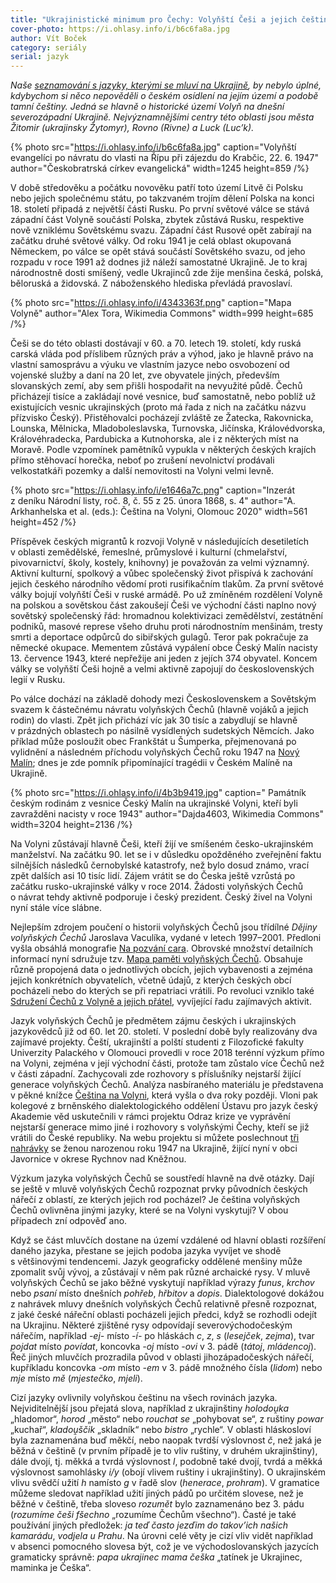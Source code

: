 ```yaml
---
title: "Ukrajinistické minimum pro Čechy: Volyňští Češi a jejich čeština"
cover-photo: https://i.ohlasy.info/i/b6c6fa8a.jpg
author: Vít Boček
category: seriály
serial: jazyk
---
```


*Naše [seznamování s jazyky, kterými se mluví na Ukrajině](https://archiv.ohlasy.info/?serial=jazyk), by nebylo úplné, kdybychom si něco nepověděli o českém osídlení na jejím území a podobě tamní češtiny. Jedná se hlavně o historické území Volyň na dnešní severozápadní Ukrajině. Nejvýznamnějšími centry této oblasti jsou města Žitomir (ukrajinsky Žytomyr), Rovno (Rivne) a Luck (Luc’k).*

{% photo src="https://i.ohlasy.info/i/b6c6fa8a.jpg" caption="Volyňští evangelíci po návratu do vlasti na Řípu při zájezdu do Krabčic, 22. 6. 1947" author="Českobratrská církev evangelická" width=1245 height=859 /%}

V době středověku a počátku novověku patří toto území Litvě či Polsku nebo jejich společnému státu, po takzvaném trojím dělení Polska na konci 18. století připadá z největší části Rusku. Po první světové válce se stává západní část Volyně součástí Polska, zbytek zůstává Rusku, respektive nově vzniklému Sovětskému svazu. Západní část Rusové opět zabírají na začátku druhé světové války. Od roku 1941 je celá oblast okupovaná Německem, po válce se opět stává součástí Sovětského svazu, od jeho rozpadu v roce 1991 až dodnes již náleží samostatné Ukrajině. Je to kraj národnostně dosti smíšený, vedle Ukrajinců zde žije menšina česká, polská, běloruská a židovská. Z náboženského hlediska převládá pravoslaví.

{% photo src="https://i.ohlasy.info/i/4343363f.png" caption="Mapa Volyně" author="Alex Tora, Wikimedia Commons" width=999 height=685 /%}

Češi se do této oblasti dostávají v 60. a 70. letech 19. století, kdy ruská carská vláda pod příslibem různých práv a výhod, jako je hlavně právo na vlastní samosprávu a výuku ve vlastním jazyce nebo osvobození od vojenské služby a daní na 20 let, zve obyvatele jiných, především slovanských zemí, aby sem přišli hospodařit na nevyužité půdě. Čechů přicházejí tisíce a zakládají nové vesnice, buď samostatně, nebo poblíž už existujících vesnic ukrajinských (proto má řada z nich na začátku názvu přízvisko Český). Přistěhovalci pocházejí zvláště ze Žatecka, Rakovnicka, Lounska, Mělnicka, Mladoboleslavska, Turnovska, Jičínska, Královédvorska, Královéhradecka, Pardubicka a Kutnohorska, ale i z některých míst na Moravě. Podle vzpomínek pamětníků vypukla v některých českých krajích přímo stěhovací horečka, neboť po zrušení nevolnictví prodávali velkostatkáři pozemky a další nemovitosti na Volyni velmi levně.

{% photo src="https://i.ohlasy.info/i/e1646a7c.png" caption="Inzerát z deníku Národní listy, roč. 8, č. 55 z 25. února 1868, s. 4" author="A. Arkhanhelska et al. (eds.): Čeština na Volyni, Olomouc 2020" width=561 height=452 /%}

Příspěvek českých migrantů k rozvoji Volyně v následujících desetiletích v oblasti zemědělské, řemeslné, průmyslové i kulturní (chmelařství, pivovarnictví, školy, kostely, knihovny) je považován za velmi významný. Aktivní kulturní, spolkový a vůbec společenský život přispívá k zachování jejich českého národního vědomí proti rusifikačním tlakům. Za první světové války bojují volyňští Češi v ruské armádě. Po už zmíněném rozdělení Volyně na polskou a sovětskou část zakoušejí Češi ve východní části naplno nový sovětský společenský řád: hromadnou kolektivizaci zemědělství, zestátnění podniků, masové represe všeho druhu proti národnostním menšinám, tresty smrti a deportace odpůrců do sibiřských gulagů. Teror pak pokračuje za německé okupace. Mementem zůstává vypálení obce Český Malín nacisty 13. července 1943, které nepřežije ani jeden z jejích 374 obyvatel. Koncem války se volyňští Češi hojně a velmi aktivně zapojují do československých legií v Rusku.

Po válce dochází na základě dohody mezi Československem a Sovětským svazem k částečnému návratu volyňských Čechů (hlavně vojáků a jejich rodin) do vlasti. Zpět jich přichází víc jak 30 tisíc a zabydlují se hlavně v prázdných oblastech po násilně vysídlených sudetských Němcích. Jako příklad může posloužit obec Frankštát u Šumperka, přejmenovaná po vylidnění a následném příchodu volyňských Čechů roku 1947 na [Nový Malín](https://en.mapy.cz/s/fekokolubo); dnes je zde pomník připomínající tragédii v Českém Malíně na Ukrajině.

{% photo src="https://i.ohlasy.info/i/4b3b9419.jpg" caption=" Památník českým rodinám z vesnice Český Malín na ukrajinské Volyni, kteří byli zavražděni nacisty v roce 1943" author="Dajda4603, Wikimedia Commons" width=3204 height=2136 /%}

Na Volyni zůstávají hlavně Češi, kteří žijí ve smíšeném česko-ukrajinském manželství. Na začátku 90. let se i v důsledku opožděného zveřejnění faktu silnějších následků černobylské katastrofy, než bylo dosud známo, vrací zpět dalších asi 10 tisíc lidí. Zájem vrátit se do Česka ještě vzrůstá po začátku rusko-ukrajinské války v roce 2014. Žádosti volyňských Čechů o návrat tehdy aktivně podporuje i český prezident. Český živel na Volyni nyní stále více slábne.

Nejlepším zdrojem poučení o historii volyňských Čechů jsou třídílné *Dějiny volyňských Čechů* Jaroslava Vaculíka, vydané v letech 1997–2001. Předloni vyšla obsáhlá monografie [Na pozvání cara](https://www.databazeknih.cz/knihy/na-pozvani-cara-476481). Obrovské množství detailních informací nyní sdružuje tzv. [Mapa paměti volyňských Čechů](https://www.volynaci.cz/). Obsahuje různě propojená data o jednotlivých obcích, jejich vybavenosti a zejména jejich konkrétních obyvatelích, včetně údajů, z kterých českých obcí pocházeli nebo do kterých se při repatriaci vrátili. Po revoluci vzniklo také [Sdružení Čechů z Volyně a jejich přátel](https://www.scvp.eu/), vyvíjející řadu zajímavých aktivit.

Jazyk volyňských Čechů je předmětem zájmu českých i ukrajinských jazykovědců již od 60. let 20. století. V poslední době byly realizovány dva zajímavé projekty. Čeští, ukrajinští a polští studenti z Filozofické fakulty Univerzity Palackého v Olomouci provedli v roce 2018 terénní výzkum přímo na Volyni, zejména v její východní části, protože tam zůstalo více Čechů než v části západní. Zachycovali zde rozhovory s příslušníky nejstarší žijící generace volyňských Čechů. Analýza nasbíraného materiálu je představena v pěkné knížce [Čeština na Volyni](https://www.megaknihy.cz/romany-povidky-novely/2843078-cestina-na-volyni.html), která vyšla o dva roky později. Vloni pak kolegové z brněnského dialektologického oddělení Ústavu pro jazyk český Akademie věd uskutečnili v rámci projektu Odraz krize ve vyprávění nejstarší generace mimo jiné i rozhovory s volyňskými Čechy, kteří se již vrátili do České republiky. Na webu projektu si můžete poslechnout [tři nahrávky](https://veslovech.cz/zvukovy-archiv/) se ženou narozenou roku 1947 na Ukrajině, žijící nyní v obci Javornice v okrese Rychnov nad Kněžnou.

Výzkum jazyka volyňských Čechů se soustředí hlavně na dvě otázky. Dají se ještě v mluvě volyňských Čechů rozpoznat prvky původních českých nářečí z oblastí, ze kterých jejich rod pocházel? Je čeština volyňských Čechů ovlivněna jinými jazyky, které se na Volyni vyskytují? V obou případech zní odpověď ano.

Když se část mluvčích dostane na území vzdálené od hlavní oblasti rozšíření daného jazyka, přestane se jejich podoba jazyka vyvíjet ve shodě s většinovými tendencemi. Jazyk geograficky oddělené menšiny může zpomalit svůj vývoj, a zůstávají v něm pak různé archaické rysy. V mluvě volyňských Čechů se jako běžné vyskytují například výrazy *funus*, *krchov* nebo *psaní* místo dnešních *pohřeb*, *hřbitov* a *dopis*. Dialektologové dokážou z nahrávek mluvy dnešních volyňských Čechů relativně přesně rozpoznat, z jaké české nářeční oblasti pocházeli jejich předci, když se rozhodli odejít na Ukrajinu. Některé zjištěné rysy odpovídají severovýchodočeským nářečím, například *-ej-* místo *-í-* po hláskách *c*, *z*, *s* (*lesejček*, *zejma*), tvar *pojdat* místo *povídat*, koncovka *-oj* místo *-ovi* v 3. pádě (*tátoj*, *mládencoj*). Řeč jiných mluvčích prozradila původ v oblasti jihozápadočeských nářečí, kupříkladu koncovka *-om* místo *-em* v 3. pádě množného čísla (*lidom*) nebo *mje* místo *mě* (*mjestečko*, *mjeli*).

Cizí jazyky ovlivnily volyňskou češtinu na všech rovinách jazyka. Nejviditelnější jsou přejatá slova, například z ukrajinštiny *holodoṷka* „hladomor“, *horod* „město“ nebo *rouchat se* „pohybovat se“, z ruštiny *powar* „kuchař“, *kladoṷščik* „skladník“ nebo *bistro* „rychle“. V oblasti hláskosloví byla zaznamenána buď měkčí, nebo naopak tvrdší výslovnost *č*, než jaká je běžná v češtině (v prvním případě je to vliv ruštiny, v druhém ukrajinštiny), dále dvojí, tj. měkká a tvrdá výslovnost *l*, podobně také dvojí, tvrdá a měkká výslovnost samohlásky *i/y* (obojí vlivem ruštiny i ukrajinštiny). O ukrajinském vlivu svědčí užití *h* namísto *g* v řadě slov (*henerace*, *prohram*). V gramatice můžeme sledovat například užití jiných pádů po určitém slovese, než je běžné v češtině, třeba sloveso *rozumět* bylo zaznamenáno bez 3. pádu (*rozumíme češi fšechno* „rozumíme Čechům všechno“). Časté je také používání jiných předložek: *ja teď často jezďim do takov’ich našich kamarádu*, *vodjela u Prahu*. Na úrovni celé věty je cizí vliv vidět například v absenci pomocného slovesa být, což je ve východoslovanských jazycích gramaticky správně: *papa ukrajinec mama češka* „tatínek je Ukrajinec, maminka je Češka“.